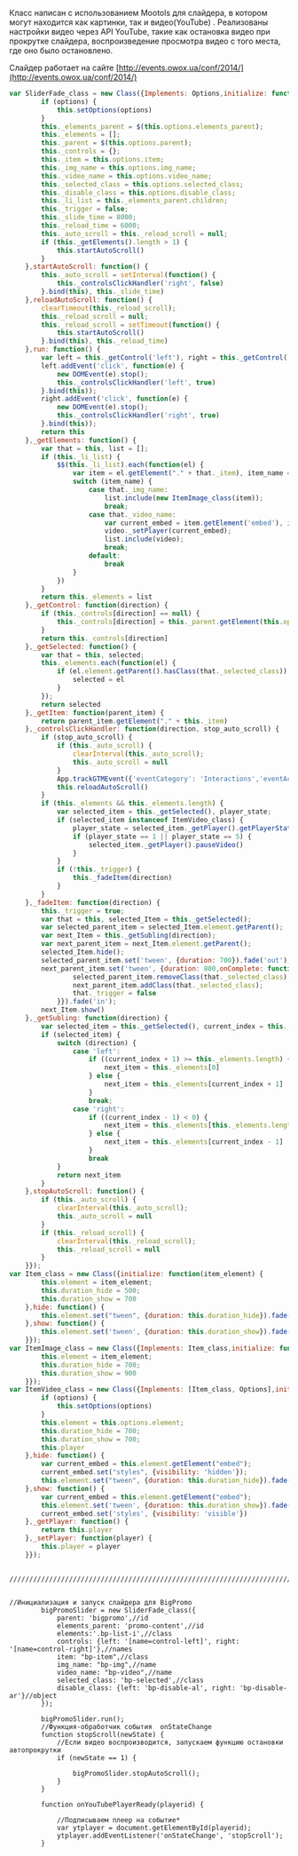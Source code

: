 Класс написан с использованием Mootols для слайдера, в котором могут находится как картинки, так и видео(YouTube) .
Реализованы настройки видео через API YouTube, такие как остановка видео при прокрутке слайдера, воспроизведение
просмотра видео с того места, где оно было остановлено.

Слайдер работает на сайте [http://events.owox.ua/conf/2014/](http://events.owox.ua/conf/2014/)
```javascript
var SliderFade_class = new Class({Implements: Options,initialize: function(options) {
        if (options) {
            this.setOptions(options)
        }
        this._elements_parent = $(this.options.elements_parent);
        this._elements = [];
        this._parent = $(this.options.parent);
        this._controls = {};
        this._item = this.options.item;
        this._img_name = this.options.img_name;
        this._video_name = this.options.video_name;
        this._selected_class = this.options.selected_class;
        this._disable_class = this.options.disable_class;
        this._li_list = this._elements_parent.children;
        this._trigger = false;
        this._slide_time = 8000;
        this._reload_time = 6000;
        this._auto_scroll = this._reload_scroll = null;
        if (this._getElements().length > 1) {
            this.startAutoScroll()
        }
    },startAutoScroll: function() {
        this._auto_scroll = setInterval(function() {
            this._controlsClickHandler('right', false)
        }.bind(this), this._slide_time)
    },reloadAutoScroll: function() {
        clearTimeout(this._reload_scroll);
        this._reload_scroll = null;
        this._reload_scroll = setTimeout(function() {
            this.startAutoScroll()
        }.bind(this), this._reload_time)
    },run: function() {
        var left = this._getControl('left'), right = this._getControl('right');
        left.addEvent('click', function(e) {
            new DOMEvent(e).stop();
            this._controlsClickHandler('left', true)
        }.bind(this));
        right.addEvent('click', function(e) {
            new DOMEvent(e).stop();
            this._controlsClickHandler('right', true)
        }.bind(this));
        return this
    },_getElements: function() {
        var that = this, list = [];
        if (this._li_list) {
            $$(this._li_list).each(function(el) {
                var item = el.getElement("." + that._item), item_name = item.get('name');
                switch (item_name) {
                    case that._img_name:
                        list.include(new ItemImage_class(item));
                        break;
                    case that._video_name:
                        var current_embed = item.getElement('embed'), i = 0, video = new ItemVideo_class({element: item});
                        video._setPlayer(current_embed);
                        list.include(video);
                        break;
                    default:
                        break
                }
            })
        }
        return this._elements = list
    },_getControl: function(direction) {
        if (this._controls[direction] == null) {
            this._controls[direction] = this._parent.getElement(this.options.controls[direction])
        }
        return this._controls[direction]
    },_getSelected: function() {
        var that = this, selected;
        this._elements.each(function(el) {
            if (el.element.getParent().hasClass(that._selected_class)) {
                selected = el
            }
        });
        return selected
    },_getItem: function(parent_item) {
        return parent_item.getElement("." + this._item)
    },_controlsClickHandler: function(direction, stop_auto_scroll) {
        if (stop_auto_scroll) {
            if (this._auto_scroll) {
                clearInterval(this._auto_scroll);
                this._auto_scroll = null
            }
            App.trackGTMEvent({'eventCategory': 'Interactions','eventAction': 'Scroll','eventLabel': 'BigPromo'});
            this.reloadAutoScroll()
        }
        if (this._elements && this._elements.length) {
            var selected_item = this._getSelected(), player_state;
            if (selected_item instanceof ItemVideo_class) {
                player_state = selected_item._getPlayer().getPlayerState();
                if (player_state == 1 || player_state == 5) {
                    selected_item._getPlayer().pauseVideo()
                }
            }
            if (!this._trigger) {
                this._fadeItem(direction)
            }
        }
    },_fadeItem: function(direction) {
        this._trigger = true;
        var that = this, selected_Item = this._getSelected();
        var selected_parent_item = selected_Item.element.getParent();
        var next_Item = this._getSubling(direction);
        var next_parent_item = next_Item.element.getParent();
        selected_Item.hide();
        selected_parent_item.set('tween', {duration: 700}).fade('out');
        next_parent_item.set('tween', {duration: 800,onComplete: function() {
                selected_parent_item.removeClass(that._selected_class);
                next_parent_item.addClass(that._selected_class);
                that._trigger = false
            }}).fade('in');
        next_Item.show()
    },_getSubling: function(direction) {
        var selected_item = this._getSelected(), current_index = this._elements.indexOf(selected_item), next_item;
        if (selected_item) {
            switch (direction) {
                case 'left':
                    if ((current_index + 1) >= this._elements.length) {
                        next_item = this._elements[0]
                    } else {
                        next_item = this._elements[current_index + 1]
                    }
                    break;
                case 'right':
                    if ((current_index - 1) < 0) {
                        next_item = this._elements[this._elements.length - 1]
                    } else {
                        next_item = this._elements[current_index - 1]
                    }
                    break
            }
            return next_item
        }
    },stopAutoScroll: function() {
        if (this._auto_scroll) {
            clearInterval(this._auto_scroll);
            this._auto_scroll = null
        }
        if (this._reload_scroll) {
            clearInterval(this._reload_scroll);
            this._reload_scroll = null
        }
    }});
var Item_class = new Class({initialize: function(item_element) {
        this.element = item_element;
        this.duration_hide = 500;
        this.duration_show = 700
    },hide: function() {
        this.element.set("tween", {duration: this.duration_hide}).fade('out')
    },show: function() {
        this.element.set('tween', {duration: this.duration_show}).fade('in')
    }});
var ItemImage_class = new Class({Implements: Item_class,initialize: function(item_element) {
        this.element = item_element;
        this.duration_hide = 700;
        this.duration_show = 900
    }});
var ItemVideo_class = new Class({Implements: [Item_class, Options],initialize: function(options) {
        if (options) {
            this.setOptions(options)
        }
        this.element = this.options.element;
        this.duration_hide = 700;
        this.duration_show = 700;
        this.player
    },hide: function() {
        var current_embed = this.element.getElement("embed");
        current_embed.set("styles", {visibility: 'hidden'});
        this.element.set("tween", {duration: this.duration_hide}).fade('out')
    },show: function() {
        var current_embed = this.element.getElement("embed");
        this.element.set('tween', {duration: this.duration_show}).fade('in');
        current_embed.set('styles', {visibility: 'visible'})
    },_getPlayer: function() {
        return this.player
    },_setPlayer: function(player) {
        this.player = player
    }});
    
 ```   
    
    /////////////////////////////////////////////////////////////////////////////////
    
    
    //Инициализация и запуск слайдера для BigPromo 
			bigPromoSlider = new SliderFade_class({
				parent: 'bigpromo',//id
				elements_parent: 'promo-content',//id
				elements:'.bp-list-i',//class
				controls: {left: '[name=control-left]', right: '[name=control-right]'},//names
				item: "bp-item",//class
				img_name: "bp-img",//name
				video_name: "bp-video",//name
				selected_class: 'bp-selected',//class
				disable_class: {left: 'bp-disable-al', right: 'bp-disable-ar'}//object
			});

			bigPromoSlider.run();
			//Функция-обработчик события  onStateChange
			function stopScroll(newState) {
				//Если видео воспроизводится, запускаем функцию остановки автопрокрутки
				if (newState == 1) {

					bigPromoSlider.stopAutoScroll();
				}
			}

			function onYouTubePlayerReady(playerid) {

				//Подписываем плеер на событие*
				var ytplayer = document.getElementById(playerid);
				ytplayer.addEventListener('onStateChange', 'stopScroll');
			}
    
    
    
